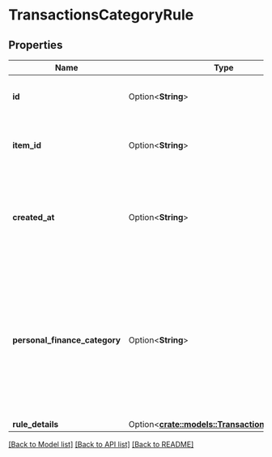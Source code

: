 # TransactionsCategoryRule

## Properties

Name | Type | Description | Notes
------------ | ------------- | ------------- | -------------
**id** | Option<**String**> | A unique identifier of the rule created | [optional]
**item_id** | Option<**String**> | A unique identifier of the Item the rule was created for. | [optional]
**created_at** | Option<**String**> | Date and time when a rule was created in [ISO 8601](https://wikipedia.org/wiki/ISO_8601) format ( `YYYY-MM-DDTHH:mm:ssZ` ).  | [optional]
**personal_finance_category** | Option<**String**> | Personal finance category unique identifier.  In the personal finance category taxonomy, this field is represented by the detailed category field.  | [optional]
**rule_details** | Option<[**crate::models::TransactionsRuleDetails**](TransactionsRuleDetails.md)> |  | [optional]

[[Back to Model list]](../README.md#documentation-for-models) [[Back to API list]](../README.md#documentation-for-api-endpoints) [[Back to README]](../README.md)


